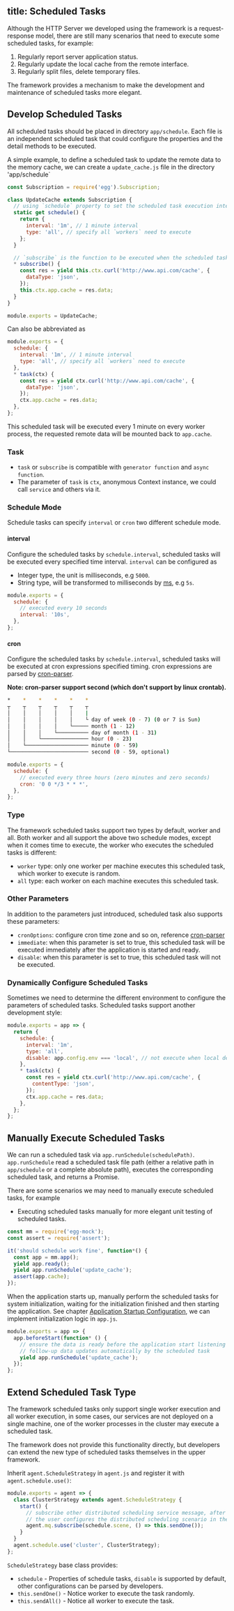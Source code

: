 title: Scheduled Tasks
---

Although the HTTP Server we developed using the framework is a request-response model, there are still many scenarios that need to execute some scheduled tasks, for example:

1. Regularly report server application status.
1. Regularly update the local cache from the remote interface.
1. Regularly split files, delete temporary files.

The framework provides a mechanism to make the development and maintenance of scheduled tasks more elegant.

## Develop Scheduled Tasks

All scheduled tasks should be placed in directory `app/schedule`. Each file is an independent scheduled task that could configure the properties and the detail methods to be executed.

A simple example, to define a scheduled task to update the remote data to the memory cache, we can create a `update_cache.js` file in the directory 'app/schedule`

```js
const Subscription = require('egg').Subscription;

class UpdateCache extends Subscription {
  // using `schedule` property to set the scheduled task execution interval and other configurations
  static get schedule() {
    return {
      interval: '1m', // 1 minute interval
      type: 'all', // specify all `workers` need to execute
    };
  }

  // `subscribe` is the function to be executed when the scheduled task is triggered
  * subscribe() {
    const res = yield this.ctx.curl('http://www.api.com/cache', {
      dataType: 'json',
    });
    this.ctx.app.cache = res.data;
  }
}

module.exports = UpdateCache;
```

Can also be abbreviated as

```js
module.exports = {
  schedule: {
    interval: '1m', // 1 minute interval
    type: 'all', // specify all `workers` need to execute
  },
  * task(ctx) {
    const res = yield ctx.curl('http://www.api.com/cache', {
      dataType: 'json',
    });
    ctx.app.cache = res.data;
  },
};
```

This scheduled task will be executed every 1 minute on every worker process, the requested remote data will be mounted back to `app.cache`.

### Task

- `task` or `subscribe` is compatible with `generator function` and `async function`.
- The parameter of `task` is `ctx`, anonymous Context instance, we could call `service` and others via it.

### Schedule Mode

Schedule tasks can specify `interval` or `cron` two different schedule mode.

#### interval

Configure the scheduled tasks by `schedule.interval`, scheduled tasks will be executed every specified time interval. `interval` can be configured as

- Integer type, the unit is milliseconds, e.g `5000`.
- String type, will be transformed to milliseconds by [ms](https://github.com/zeit/ms), e.g `5s`.

```js
module.exports = {
  schedule: {
    // executed every 10 seconds
    interval: '10s',
  },
};
```

#### cron

Configure the scheduled tasks by `schedule.interval`, scheduled tasks will be executed at cron expressions specified timing. cron expressions are parsed by [cron-parser](https://github.com/harrisiirak/cron-parser).

**Note: cron-parser support second (which don't support by linux crontab).**

```bash
*    *    *    *    *    *
┬    ┬    ┬    ┬    ┬    ┬
│    │    │    │    │    |
│    │    │    │    │    └ day of week (0 - 7) (0 or 7 is Sun)
│    │    │    │    └───── month (1 - 12)
│    │    │    └────────── day of month (1 - 31)
│    │    └─────────────── hour (0 - 23)
│    └──────────────────── minute (0 - 59)
└───────────────────────── second (0 - 59, optional)
```

```js
module.exports = {
  schedule: {
    // executed every three hours (zero minutes and zero seconds)
    cron: '0 0 */3 * * *',
  },
};
```

### Type

The framework scheduled tasks support two types by default, worker and all. Both worker and all support the above two schedule modes, except when it comes time to execute, the worker who executes the scheduled tasks is different:

- `worker` type: only one worker per machine executes this scheduled task, which worker to execute is random.
- `all` type: each worker on each machine executes this scheduled task.

### Other Parameters

In addition to the parameters just introduced, scheduled task also supports these parameters:

- `cronOptions`: configure cron time zone and so on, reference [cron-parser](https://github.com/harrisiirak/cron-parser#options)
- `immediate`: when this parameter is set to true, this scheduled task will be executed immediately after the application is started and ready.
- `disable`: when this parameter is set to true, this scheduled task will not be executed.

### Dynamically Configure Scheduled Tasks

Sometimes we need to determine the different environment to configure the parameters of scheduled tasks. Scheduled tasks support another development style:

```js
module.exports = app => {
  return {
    schedule: {
      interval: '1m',
      type: 'all',
      disable: app.config.env === 'local', // not execute when local dev
    },
    * task(ctx) {
      const res = yield ctx.curl('http://www.api.com/cache', {
        contentType: 'json',
      });
      ctx.app.cache = res.data;
    },
  };
};
```

## Manually Execute Scheduled Tasks

We can run a scheduled task via `app.runSchedule(schedulePath)`. `app.runSchedule` read a scheduled task file path (either a relative path in `app/schedule` or a complete absolute path), executes the corresponding scheduled task, and returns a Promise.

There are some scenarios we may need to manually execute scheduled tasks, for example

- Executing scheduled tasks manually for more elegant unit testing of scheduled tasks.

```js
const mm = require('egg-mock');
const assert = require('assert');

it('should schedule work fine', function*() {
  const app = mm.app();
  yield app.ready();
  yield app.runSchedule('update_cache');
  assert(app.cache);
});
```

When the application starts up, manually perform the scheduled tasks for system initialization, waiting for the initialization finished and then starting the application. See chapter [Application Startup Configuration](./app-start.md), we can implement initialization logic in `app.js`.

```js
module.exports = app => {
  app.beforeStart(function* () {
    // ensure the data is ready before the application start listening port
    // follow-up data updates automatically by the scheduled task
    yield app.runSchedule('update_cache');
  });
};
```

## Extend Scheduled Task Type

The framework scheduled tasks only support single worker execution and all worker execution, in some cases, our services are not deployed on a single machine, one of the worker processes in the cluster may execute a scheduled task.

The framework does not provide this functionality directly, but developers can extend the new type of scheduled tasks themselves in the upper framework.

Inherit `agent.ScheduleStrategy` in `agent.js` and register it with `agent.schedule.use()`:

```js
module.exports = agent => {
  class ClusterStrategy extends agent.ScheduleStrategy {
    start() {
      // subscribe other distributed scheduling service message, after receiving the message, allow a worker process to execute scheduled tasks
      // the user configures the distributed scheduling scenario in the configuration of the scheduled task
      agent.mq.subscribe(schedule.scene, () => this.sendOne());
    }
  }
  agent.schedule.use('cluster', ClusterStrategy);
};
```

`ScheduleStrategy` base class provides:

- `schedule` - Properties of schedule tasks, `disable` is supported by default, other configurations can be parsed by developers.
- `this.sendOne()` - Notice worker to execute the task randomly.
- `this.sendAll()` - Notice all worker to execute the task.
